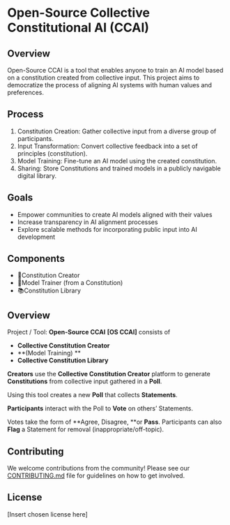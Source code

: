 # Open-Source Collective Constitutional AI (CCAI)

## Overview

Open-Source CCAI is a tool that enables anyone to train an AI model based on a constitution created from collective input. This project aims to democratize the process of aligning AI systems with human values and preferences.

## Process

1. Constitution Creation: Gather collective input from a diverse group of participants.
2. Input Transformation: Convert collective feedback into a set of principles (constitution).
3. Model Training: Fine-tune an AI model using the created constitution.
4. Sharing: Store Constitutions and trained models in a publicly navigable digital library.

## Goals

- Empower communities to create AI models aligned with their values
- Increase transparency in AI alignment processes
- Explore scalable methods for incorporating public input into AI development

## Components

- 📄Constitution Creator
- 💪Model Trainer (from a Constitution)
- 📚Constitution Library

## Overview

Project / Tool: **Open-Source CCAI** **[OS CCAI]** consists of

- **Collective Constitution Creator**
- **(Model Training) **
- **Collective Constitution Library**

**Creators** use the **Collective Constitution Creator** platform to generate **Constitutions** from collective input gathered in a **Poll**.

Using this tool creates a new **Poll** that collects **Statements**.

**Participants** interact with the Poll to **Vote** on others’ Statements.

Votes take the form of **Agree, Disagree, **or **Pass**. Participants can also **Flag** a Statement for removal (inappropriate/off-topic).

## Contributing

We welcome contributions from the community! Please see our [CONTRIBUTING.md](CONTRIBUTING.md) file for guidelines on how to get involved.

## License

[Insert chosen license here]
